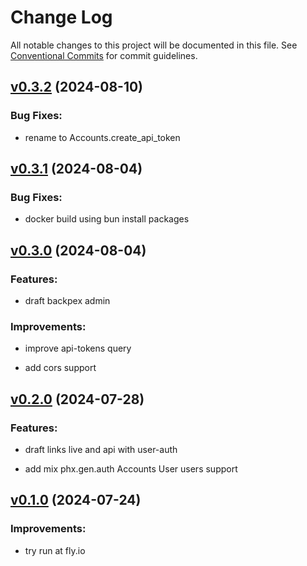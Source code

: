 # Change Log

All notable changes to this project will be documented in this file.
See [Conventional Commits](Https://conventionalcommits.org) for commit guidelines.

<!-- changelog -->

## [v0.3.2](https://github.com/cao7113/slink/compare/v0.3.1...v0.3.2) (2024-08-10)




### Bug Fixes:

* rename to Accounts.create_api_token

## [v0.3.1](https://github.com/cao7113/slink/compare/v0.3.0...v0.3.1) (2024-08-04)




### Bug Fixes:

* docker build using bun install packages

## [v0.3.0](https://github.com/cao7113/slink/compare/v0.2.0...v0.3.0) (2024-08-04)




### Features:

* draft backpex admin

### Improvements:

* improve api-tokens query

* add cors support

## [v0.2.0](https://github.com/cao7113/slink/compare/v0.1.0...v0.2.0) (2024-07-28)




### Features:

* draft links live and api with user-auth

* add mix phx.gen.auth Accounts User users support

## [v0.1.0](https://github.com/cao7113/slink/tree/v0.1.0) (2024-07-24)

### Improvements:

- try run at fly.io
